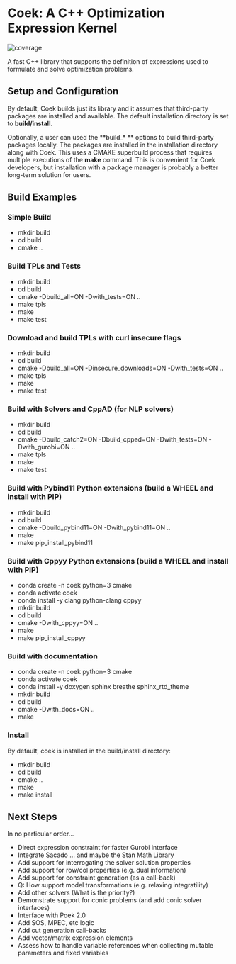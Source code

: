 # Coek: A C++ Optimization Expression Kernel

![coverage](https://gitlab.com/coopr/coek/badges/master/coverage.svg)


A fast C++ library that supports the definition of expressions used to formulate and solve optimization problems.

## Setup and Configuration

By default, Coek builds just its library and it assumes that third-party
packages are installed and available.  The default installation directory
is set to **build/install**.

Optionally, a user can used the **build\_\* ** options to build
third-party packages locally. The packages are installed in the
installation directory along with Coek.  This uses a CMAKE superbuild
process that requires multiple executions of the **make** command.
This is convenient for Coek developers, but installation with a package
manager is probably a better long-term solution for users.

## Build Examples

### Simple Build

* mkdir build
* cd build
* cmake ..

### Build TPLs and Tests

* mkdir build
* cd build
* cmake -Dbuild\_all=ON -Dwith\_tests=ON ..
* make tpls
* make
* make test

### Download and build TPLs with curl insecure flags

* mkdir build
* cd build
* cmake -Dbuild\_all=ON -Dinsecure\_downloads=ON -Dwith\_tests=ON ..
* make tpls
* make
* make test

### Build with Solvers and CppAD (for NLP solvers)

* mkdir build
* cd build
* cmake -Dbuild\_catch2=ON -Dbuild\_cppad=ON -Dwith\_tests=ON -Dwith\_gurobi=ON ..
* make tpls
* make
* make test

### Build with Pybind11 Python extensions (build a WHEEL and install with PIP)

* mkdir build
* cd build
* cmake -Dbuild\_pybind11=ON -Dwith\_pybind11=ON ..
* make
* make pip\_install\_pybind11

### Build with Cppyy Python extensions (build a WHEEL and install with PIP)

* conda create -n coek python=3 cmake
* conda activate coek
* conda install -y clang python-clang cppyy
* mkdir build
* cd build
* cmake -Dwith\_cppyy=ON ..
* make
* make pip\_install\_cppyy

### Build with documentation

* conda create -n coek python=3 cmake
* conda activate coek
* conda install -y doxygen sphinx breathe sphinx\_rtd\_theme
* mkdir build
* cd build
* cmake -Dwith\_docs=ON ..
* make


### Install

By default, coek is installed in the build/install directory:

* mkdir build
* cd build
* cmake ..
* make
* make install


## Next Steps

In no particular order...

* Direct expression constraint for faster Gurobi interface
* Integrate Sacado ... and maybe the Stan Math Library
* Add support for interrogating the solver solution properties
* Add support for row/col properties (e.g. dual information)
* Add support for constraint generation (as a call-back)
* Q: How support model transformations (e.g. relaxing integratility)
* Add other solvers (What is the priority?)
* Demonstrate support for conic problems (and add conic solver interfaces)
* Interface with Poek 2.0
* Add SOS, MPEC, etc logic
* Add cut generation call-backs
* Add vector/matrix expression elements
* Assess how to handle variable references when collecting mutable parameters and fixed variables
